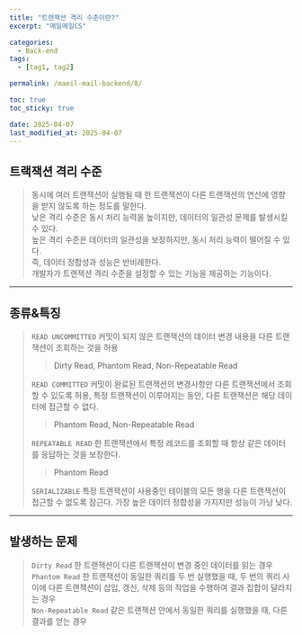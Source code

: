 ```yaml
---
title: "트랜잭션 격리 수준이란?"
excerpt: "매일메일CS"

categories:
  - Back-end
tags:
  - [tag1, tag2]

permalink: /maeil-mail-backend/8/

toc: true
toc_sticky: true

date: 2025-04-07
last_modified_at: 2025-04-07
---
```


## 트랙잭션 격리 수준

> 동시에 여러 트랜잭션이 실행될 때 한 트랜잭션이 다른 트랜잭션의 연산에 영향을 받지 않도록 하는 정도를 말한다.   
> 낮은 격리 수준은 동시 처리 능력을 높이지만, 데이터의 일관성 문제를 발생시킬 수 있다.   
> 높은 격리 수준은 데이터의 일관성을 보장하지만, 동시 처리 능력이 떨어질 수 있다.   
> 즉, 데이터 정합성과 성능은 반비례한다.   
> 개발자가 트랜잭션 격리 수준을 설정할 수 있는 기능을 제공하는 기능이다.  

***

## 종류&특징

> `READ UNCOMMITTED` 커밋이 되지 않은 트랜잭션의 데이터 변경 내용을 다른 트랜잭션이 조회하는 것을 허용
>> Dirty Read, Phantom Read, Non-Repeatable Read 
> 
> `READ COMMITTED` 커밋이 완료된 트랜잭션의 변경사항만 다른 트랜잭션에서 조회할 수 있도록 허용, 특정 트랜잭션이 이루어지는 동안, 다른 트랜잭션은 해당 데이터에 접근할 수 없다.
>> Phantom Read, Non-Repeatable Read   
> 
> `REPEATABLE READ` 한 트랜잭션에서 특정 레코드를 조회할 때 항상 같은 데이터를 응답하는 것을 보장한다.
>> Phantom Read
> 
> `SERIALIZABLE` 특정 트랜잭션이 사용중인 테이블의 모든 행을 다른 트랜잭션이 접근할 수 없도록 잠근다. 가장 높은 데이터 정합성을 가지지만 성능이 가낭 낮다.   

***

## 발생하는 문제

> `Dirty Read` 한 트랜잭션이 다른 트랜잭션이 변경 중인 데이터를 읽는 경우      
> `Phantom Read` 한 트랜잭션이 동일한 쿼리를 두 번 실행했을 때, 두 번의 쿼리 사이에 다른 트랜잭션이 삽입, 갱신, 삭제 등의 작업을 수행하여 결과 집합이 달라지는 경우   
> `Non-Repeatable Read` 같은 트랜잭션 안에서 동일한 쿼리를 실행했을 때, 다른 결과를 얻는 경우